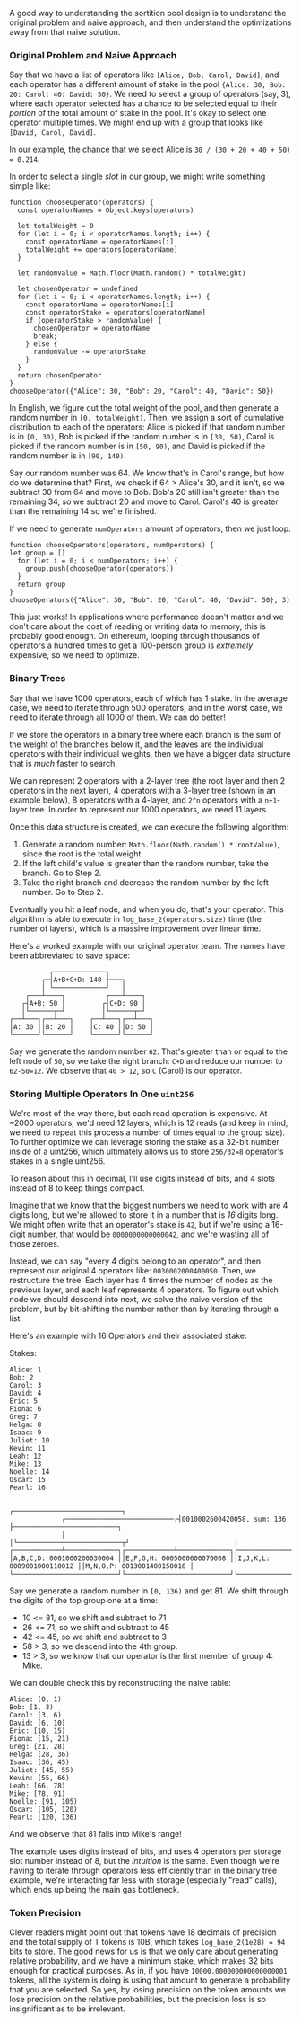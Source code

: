 A good way to understanding the sortition pool design is to understand the
original problem and naive approach, and then understand the optimizations away
from that naive solution.

### Original Problem and Naive Approach

Say that we have a list of operators like `[Alice, Bob, Carol, David]`, and
each operator has a different amount of stake in the pool `{Alice: 30, Bob: 20:
Carol: 40: David: 50}`. We need to select a group of operators (say, 3), where
each operator selected has a chance to be selected equal to their *portion* of
the total amount of stake in the pool. It's okay to select one operator
multiple times. We might end up with a group that looks like `[David,
Carol, David]`.

In our example, the chance that we select Alice is `30 / (30 + 20 + 40 + 50) =
0.214`.

In order to select a single *slot* in our group, we might write something simple like:

```
function chooseOperator(operators) {
  const operatorNames = Object.keys(operators)

  let totalWeight = 0
  for (let i = 0; i < operatorNames.length; i++) {
    const operatorName = operatorNames[i]
    totalWeight += operators[operatorName]
  }

  let randomValue = Math.floor(Math.random() * totalWeight)

  let chosenOperator = undefined
  for (let i = 0; i < operatorNames.length; i++) {
    const operatorName = operatorNames[i]
    const operatorStake = operators[operatorName]
    if (operatorStake > randomValue) {
      chosenOperator = operatorName
      break;
    } else {
      randomValue -= operatorStake
    }
  }
  return chosenOperator
}
chooseOperator({"Alice": 30, "Bob": 20, "Carol": 40, "David": 50})
```

In English, we figure out the total weight of the pool, and then generate a
random number in `[0, totalWeight)`. Then, we assign a sort of cumulative
distribution to each of the operators: Alice is picked if that random number is
in `[0, 30)`, Bob is picked if the random number is in `[30, 50)`, Carol is
picked if the random number is in `[50, 90)`, and David is picked if the random
number is in `[90, 140)`.

Say our random number was 64. We know that's in Carol's range, but how do we
determine that? First, we check if 64 > Alice's 30, and it isn't, so we
subtract 30 from 64 and move to Bob. Bob's 20 still isn't greater than the
remaining 34, so we subtract 20 and move to Carol. Carol's 40 is greater than
the remaining 14 so we're finished.

If we need to generate `numOperators` amount of operators, then we just loop:

```
function chooseOperators(operators, numOperators) {
let group = []
  for (let i = 0; i < numOperators; i++) {
    group.push(chooseOperator(operators))
  }
  return group
}
chooseOperators({"Alice": 30, "Bob": 20, "Carol": 40, "David": 50}, 3)
```

This just works! In applications where performance doesn't matter and we don't
care about the cost of reading or writing data to memory, this is probably good
enough. On ethereum, looping through thousands of operators a hundred times to
get a 100-person group is *extremely* expensive, so we need to optimize.

### Binary Trees

Say that we have 1000 operators, each of which has 1 stake. In the average
case, we need to iterate through 500 operators, and in the worst case, we need
to iterate through all 1000 of them. We can do better!

If we store the operators in a binary tree where each branch is the sum of the
weight of the branches below it, and the leaves are the individual operators
with their individual weights, then we have a bigger data structure that is
*much* faster to search.

We can represent 2 operators with a 2-layer tree (the root layer and then 2
operators in the next layer), 4 operators with a 3-layer tree (shown in an
example below), 8 operators with a 4-layer, and `2^n` operators with a
`n+1`-layer tree. In order to represent our 1000 operators, we need 11 layers.

Once this data structure is created, we can execute the following algorithm:

1. Generate a random number: `Math.floor(Math.random() * rootValue)`, since the
   root is the total weight
2. If the left child's value is greater than the random number, take the branch. Go to
   Step 2.
3. Take the right branch and decrease the random number by the left number. Go
   to Step 2.

Eventually you hit a leaf node, and when you do, that's your operator. This
algorithm is able to execute in `log_base_2(operators.size)` time (the number
of layers), which is a massive improvement over linear time.

Here's a worked example with our original operator team. The names have been abbreviated to save space:

```
          ┌─────────────┐
        ┌─┤A+B+C+D: 140 ├───┐
        │ └─────────────┘   │
    ┌───┴────┐          ┌───┴────┐
   ┌┤A+B: 50 │         ┌┤C+D: 90 │
   │└──────┬─┘         │└──────┬─┘
┌──┴───┐┌──┴───┐    ┌──┴───┐┌──┴───┐
│A: 30 ││B: 20 │    │C: 40 ││D: 50 │
└──────┘└──────┘    └──────┘└──────┘
```

Say we generate the random number `62`. That's greater than or equal to the
left node of `50`, so we take the right branch: `C+D` and reduce our number to
`62-50=12`. We observe that `40 > 12`, so `C` (Carol) is our operator.

### Storing Multiple Operators In One `uint256`

We're most of the way there, but each read operation is expensive. At ~2000
operators, we'd need 12 layers, which is 12 reads (and keep in mind, we need to
repeat this process a number of times equal to the group size). To further
optimize we can leverage storing the stake as a 32-bit number inside of a
uint256, which ultimately allows us to store `256/32=8` operator's stakes in a single
uint256.

To reason about this in decimal, I'll use digits instead of bits, and 4 slots
instead of 8 to keep things compact.

Imagine that we know that the biggest numbers we need to work with are 4 digits
long, but we're allowed to store it in a number that is *16* digits long. We
might often write that an operator's stake is `42`, but if we're using a
16-digit number, that would be `0000000000000042`, and we're wasting all of
those zeroes.

Instead, we can say "every 4 digits belong to an operator", and then represent
our original 4 operators like: `0030002000400050`. Then, we restructure the
tree. Each layer has 4 times the number of nodes as the previous layer, and
each leaf represents 4 operators. To figure out which node we should
descend into next, we solve the naive version of the problem, but by
bit-shifting the number rather than by iterating through a list.

Here's an example with 16 Operators and their associated stake:

Stakes:
```
Alice: 1
Bob: 2
Carol: 3
David: 4
Eric: 5
Fiona: 6
Greg: 7
Helga: 8
Isaac: 9
Juliet: 10
Kevin: 11
Leah: 12
Mike: 13
Noelle: 14
Oscar: 15
Pearl: 16

                                          ┌───────────────────────────┐
             ┌───────────────────────────┌┤0010002600420058, sum: 136 ├──────────────────────────┐
             │                           │└──────────────────────────┬┘                          │
┌────────────┴─────────────┐┌────────────┴─────────────┐┌────────────┴─────────────┐┌────────────┴─────────────┐
│A,B,C,D: 0001000200030004 ││E,F,G,H: 0005000600070008 ││I,J,K,L: 0009001000110012 ││M,N,O,P: 0013001400150016 │
└──────────────────────────┘└──────────────────────────┘└──────────────────────────┘└──────────────────────────┘
```

Say we generate a random number in `[0, 136)` and get 81. We shift through the digits of the top group one at a time:

+ 10 <= 81, so we shift and subtract to 71
+ 26 <= 71, so we shift and subtract to 45
+ 42 <= 45, so we shift and subtract to 3
+ 58 > 3, so we descend into the 4th group.
+ 13 > 3, so we know that our operator is the first member of group 4: Mike.

We can double check this by reconstructing the naive table:
```
Alice: [0, 1)
Bob: [1, 3)
Carol: [3, 6)
David: [6, 10)
Eric: [10, 15)
Fiona: [15, 21)
Greg: [21, 28)
Helga: [28, 36)
Isaac: [36, 45)
Juliet: [45, 55)
Kevin: [55, 66)
Leah: [66, 78)
Mike: [78, 91)
Noelle: [91, 105)
Oscar: [105, 120)
Pearl: [120, 136)
```
And we observe that 81 falls into Mike's range!

The example uses digits instead of bits, and uses 4 operators per storage slot
number instead of 8, but the *intuition* is the same. Even though we're having
to iterate through operators less efficiently than in the binary tree example,
we're interacting far less with storage (especially "read" calls), which ends
up being the main gas bottleneck.

### Token Precision

Clever readers might point out that tokens have 18 decimals of precision and
the total supply of T tokens is 10B, which takes `log_base_2(1e28) = 94` bits
to store. The good news for us is that we only care about generating relative
probability, and we have a minimum stake, which makes 32 bits enough for
practical purposes. As in, if you have `10000.000000000000000001` tokens, all
the system is doing is using that amount to generate a probability that you are
selected. So yes, by losing precision on the token amounts we lose precision on
the relative probabilities, but the precision loss is so insignificant as to be
irrelevant.
